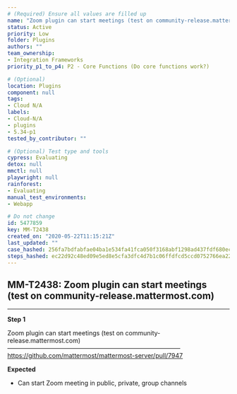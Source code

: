 ```yaml
---
# (Required) Ensure all values are filled up
name: "Zoom plugin can start meetings (test on community-release.mattermost.com)"
status: Active
priority: Low
folder: Plugins
authors: ""
team_ownership: 
- Integration Frameworks
priority_p1_to_p4: P2 - Core Functions (Do core functions work?)

# (Optional)
location: Plugins
component: null
tags: 
- Cloud N/A
labels: 
- Cloud-N/A
- plugins
- 5.34-p1
tested_by_contributor: ""

# (Optional) Test type and tools
cypress: Evaluating
detox: null
mmctl: null
playwright: null
rainforest: 
- Evaluating
manual_test_environments: 
- Webapp

# Do not change
id: 5477859
key: MM-T2438
created_on: "2020-05-22T11:15:21Z"
last_updated: ""
case_hashed: 256fa7bdfabfae04ba1e534fa41fca050f3168abf1298ad437fdf680ec854b3bdfed56de86728dd30ca936e7b75584b5
steps_hashed: ec22d92c48ed09e5ed8e5cfa3dfc4d7b1c06ffdfcd5ccd0752766ea228e0bd3e1963564e0af6b471e4a71b0f3662791a
---
```


<!-- (Auto-generated) Based on frontmatter's "key" and "name" -->

## MM-T2438: Zoom plugin can start meetings (test on community-release.mattermost.com)

---

**Step 1**

Zoom plugin can start meetings (test on community-release.mattermost.com)\
————————————————————————————\
<https://github.com/mattermost/mattermost-server/pull/7947>

**Expected**

- Can start Zoom meeting in public, private, group channels
